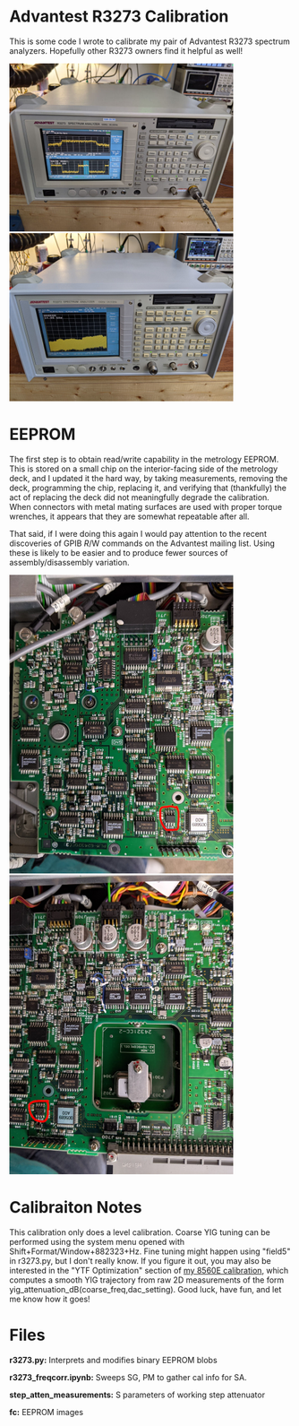 # Advantest R3273 Calibration

This is some code I wrote to calibrate my pair of Advantest R3273 spectrum analyzers. Hopefully other R3273 owners find it helpful as well!

<img src="r3273-714.jpeg" width="400"><img src="r3273-993.jpeg" width="400">


# EEPROM

The first step is to obtain read/write capability in the metrology EEPROM. This is stored on a small chip on the interior-facing side of the metrology deck, and I updated it the hard way, by taking measurements, removing the deck, programming the chip, replacing it, and verifying that (thankfully) the act of replacing the deck did not meaningfully degrade the calibration. When connectors with metal mating surfaces are used with proper torque wrenches, it appears that they are somewhat repeatable after all.

That said, if I were doing this again I would pay attention to the recent discoveries of GPIB $R/$W commands on the Advantest mailing list. Using these is likely to be easier and to produce fewer sources of assembly/disassembly variation.

<img src="rfdeck_left.jpg" width="400"><img src="rfdeck_center_EEPROM.jpg" width="400">

# Calibraiton Notes

This calibration only does a level calibration. Coarse YIG tuning can be performed using the system menu opened with Shift+Format/Window+882323+Hz. Fine tuning might happen using "field5" in r3273.py, but I don't really know. If you figure it out, you may also be interested in the "YTF Optimization" section of [my 8560E calibration](https://github.com/jjoonathan/8560E-Calibration/blob/main/HP8560SweepResults.py), which computes a smooth YIG trajectory from raw 2D measurements of the form yig_attenuation_dB(coarse_freq,dac_setting). Good luck, have fun, and let me know how it goes!

# Files

**r3273.py:** Interprets and modifies binary EEPROM blobs

**r3273_freqcorr.ipynb:** Sweeps SG, PM to gather cal info for SA.

**step_atten_measurements:** S parameters of working step attenuator

**fc:** EEPROM images
